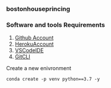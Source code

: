 ### bostonhouseprincing

### Software and tools Requirements

1. [Github Account](https://github.com)
2. [HerokuAccount](https://heroku.com)
3. [VSCodeIDE](https://code.visualstudio.com/)
4. [GitCLI](...)

Create a new enivronment

```
conda create -p venv python==3.7 -y
```